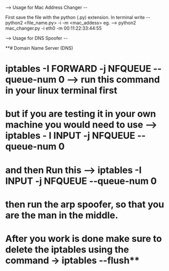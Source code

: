 --> Usage for Mac Address Changer --

First save the file with the python (.py) extension.
In terminal write -- python2 <file_name.py> -i -m <mac_addess>
eg. --> python2 mac_changer.py -i eth0 -m 00:11:22:33:44:55

--> Usage for DNS Spoofer --

**# Domain Name Server (DNS)

# iptables -I FORWARD -j NFQUEUE --queue-num 0  --> run this command in your linux terminal first

# but if you are testing it in your own machine you would need to use --> iptables - I INPUT -j NFQUEUE --queue-num 0
# and then Run this --> iptables -I INPUT -j NFQUEUE --queue-num 0

# then run the arp spoofer, so that you are the man in the middle.
# After you work is done make sure to delete the iptables using the command -> iptables --flush**
